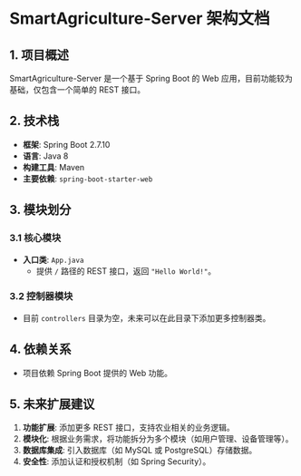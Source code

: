 # SmartAgriculture-Server 架构文档

## 1. 项目概述
SmartAgriculture-Server 是一个基于 Spring Boot 的 Web 应用，目前功能较为基础，仅包含一个简单的 REST 接口。

## 2. 技术栈
- **框架**: Spring Boot 2.7.10
- **语言**: Java 8
- **构建工具**: Maven
- **主要依赖**: `spring-boot-starter-web`

## 3. 模块划分
### 3.1 核心模块
- **入口类**: `App.java`
  - 提供 `/` 路径的 REST 接口，返回 `"Hello World!"`。

### 3.2 控制器模块
- 目前 `controllers` 目录为空，未来可以在此目录下添加更多控制器类。

## 4. 依赖关系
- 项目依赖 Spring Boot 提供的 Web 功能。

## 5. 未来扩展建议
1. **功能扩展**: 添加更多 REST 接口，支持农业相关的业务逻辑。
2. **模块化**: 根据业务需求，将功能拆分为多个模块（如用户管理、设备管理等）。
3. **数据库集成**: 引入数据库（如 MySQL 或 PostgreSQL）存储数据。
4. **安全性**: 添加认证和授权机制（如 Spring Security）。